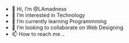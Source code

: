 - 👋 Hi, I’m @LAmadness
- 👀 I’m interested in Technology
- 🌱 I’m currently learning Programmming
- 💞️ I’m looking to collaborate on Web Designing
- 📫 How to reach me ..

<!---
LAmadness/LAmadness is a ✨ special ✨ repository because its `README.md` (this file) appears on your GitHub profile.
You can click the Preview link to take a look at your changes.
--->
